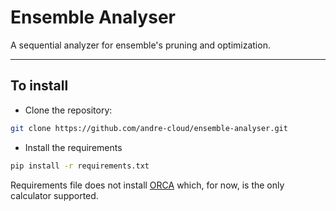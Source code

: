 # Ensemble Analyser

A sequential analyzer for ensemble's pruning and optimization.


---
## To install

- Clone the repository: 
```bash
git clone https://github.com/andre-cloud/ensemble-analyser.git
```
- Install the requirements
```bash
pip install -r requirements.txt
```


Requirements file does not install [ORCA](https://orcaforum.kofo.mpg.de/app.php/dlext/) which, for now, is the only calculator supported.

